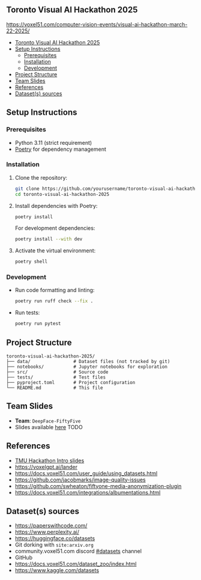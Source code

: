 ## Toronto Visual AI Hackathon 2025

https://voxel51.com/computer-vision-events/visual-ai-hackathon-march-22-2025/

- [Toronto Visual AI Hackathon 2025](#toronto-visual-ai-hackathon-2025)
- [Setup Instructions](#setup-instructions)
  - [Prerequisites](#prerequisites)
  - [Installation](#installation)
  - [Development](#development)
- [Project Structure](#project-structure)
- [Team Slides](#team-slides)
- [References](#references)
- [Dataset(s) sources](#datasets-sources)

## Setup Instructions

### Prerequisites

- Python 3.11 (strict requirement)
- [Poetry](https://python-poetry.org/docs/#installation) for dependency management

### Installation

1. Clone the repository:
   ```bash
   git clone https://github.com/yourusername/toronto-visual-ai-hackathon-2025.git
   cd toronto-visual-ai-hackathon-2025
   ```

2. Install dependencies with Poetry:
   ```bash
   poetry install
   ```

   For development dependencies:
   ```bash
   poetry install --with dev
   ```

3. Activate the virtual environment:
   ```bash
   poetry shell
   ```

### Development

- Run code formatting and linting:
  ```bash
  poetry run ruff check --fix .
  ```

- Run tests:
  ```bash
  poetry run pytest
  ```

## Project Structure

```
toronto-visual-ai-hackathon-2025/
├── data/                # Dataset files (not tracked by git)
├── notebooks/           # Jupyter notebooks for exploration
├── src/                 # Source code
├── tests/               # Test files
├── pyproject.toml       # Project configuration
└── README.md            # This file
```

## Team Slides

- **Team**: `DeepFace-FiftyFive`
- Slides available [here](https://docs.google.com/presentation/d/1V_x1zA4pkNYdWTgE3Rv-pNXRsQe4Crmo5hNFl9GmnCI/edit?usp=sharing) TODO

## References

- [TMU Hackathon Intro slides](https://docs.google.com/presentation/d/1KIKnjJR1oDIHoTeX3S623QIkMwzJYDNHNRSl4doBrZQ/edit?slide=id.g2e929bf4542_0_719#slide=id.g2e929bf4542_0_719)
- https://voxelgpt.ai/lander
- https://docs.voxel51.com/user_guide/using_datasets.html
- https://github.com/jacobmarks/image-quality-issues
- https://github.com/swheaton/fiftyone-media-anonymization-plugin
- https://docs.voxel51.com/integrations/albumentations.html

## Dataset(s) sources

- https://paperswithcode.com/
- https://www.perplexity.ai/
- https://huggingface.co/datasets
- Git dorking with `site:arxiv.org`
- community.voxel51.com discord [#datasets](https://discord.com/channels/1266527359511564372/1267989328164946042) channel
- GitHub
- https://docs.voxel51.com/dataset_zoo/index.html
- https://www.kaggle.com/datasets